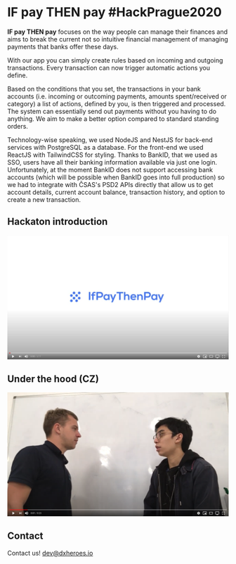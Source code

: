 # IF pay THEN pay #HackPrague2020

**IF pay THEN pay** focuses on the way people can manage their finances and aims to break the current not so intuitive financial management of managing payments that banks offer these days.

With our app you can simply create rules based on incoming and outgoing transactions. Every transaction can now trigger automatic actions you define.

Based on the conditions that you set, the transactions in your bank accounts (i.e. incoming or outcoming payments, amounts spent/received or category) a list of actions, defined by you, is then triggered and processed. The system can essentially send out payments without you having to do anything. We aim to make a better option compared to standard standing orders.

Technology-wise speaking, we used NodeJS and NestJS for back-end services with PostgreSQL as a database. For the front-end we used ReactJS with TailwindCSS for styling. Thanks to BankID, that we used as SSO, users have all their banking information available via just one login. Unfortunately, at the moment BankID does not support accessing bank accounts (which will be possible when BankID goes into full production) so we had to integrate with ČSAS's PSD2 APIs directly that allow us to get account details, current account balance, transaction history, and option to create a new transaction.

## Hackaton introduction

[![iptp introduction](./docs/intro.png)](https://youtu.be/CZSTSjVVcgc)

## Under the hood (CZ)

[![under the hood](./docs/under_the_hood.png)](https://youtu.be/ZnrM3tn_2RU)

## Contact

Contact us! [dev@dxheroes.io](mailto:dev@dxheroes.io)